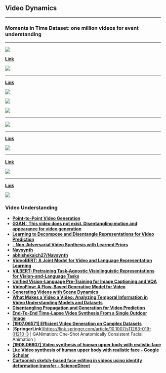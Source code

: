 ## Video Dynamics

---

### Moments in Time Dataset: one million videos for event understanding

---

![](images/2020-07-22-01-29-57.png)

[**Link**](https://arxiv.org/pdf/1903.07593.pdf)

![](images/2020-07-22-01-31-06.png)

---

[**Link**](https://arxiv.org/pdf/1706.01433.pdf)

![](images/2020-07-22-01-42-02.png)

![](images/2020-07-22-01-44-11.png)

![](images/2020-07-22-01-44-29.png)

---

![](images/2020-07-22-01-54-13.png)

---

[**Link**](https://arxiv.org/pdf/1806.01810.pdf)

![](images/2020-07-22-02-10-43.png)

---

[**Link**](https://arxiv.org/pdf/1806.04166.pdf)

![](images/2020-07-22-02-17-52.png)

---

[**Link**](https://papers.nips.cc/paper/8304-unsupervised-learning-of-object-structure-and-dynamics-from-videos.pdf)

![](images/2020-07-22-02-24-07.png)

### Video Understanding

- [**Point-to-Point Video Generation**](https://arxiv.org/abs/1904.02912v2.pdf)
- [**G3AN : This video does not exist. Disentangling motion and appearance for video generation**](https://arxiv.org/abs/1912.05523v1.pdf)
- [**Learning to Decompose and Disentangle Representations for Video Prediction**](http://papers.nips.cc/paper/7333-learning-to-decompose-and-disentangle-representations-for-video-prediction.pdf)
- [**- Non-Adversarial Video Synthesis with Learned Priors**](https://paperswithcode.com/paper/non-adversarial-video-synthesis-with-learned)
- [**Navsynth**](https://abhishekaich27.github.io/navsynth.html)
- [**abhishekaich27/Navsynth**](https://github.com/abhishekaich27/Navsynth)
- [**VideoBERT: A Joint Model for Video and Language Representation Learning**](https://arxiv.org/abs/1904.01766.pdf)
- [**ViLBERT: Pretraining Task-Agnostic Visiolinguistic Representations for Vision-and-Language Tasks**](https://arxiv.org/abs/1908.02265.pdf)
- [**Unified Vision-Language Pre-Training for Image Captioning and VQA**](https://arxiv.org/abs/1909.11059.pdf)
- [**VideoFlow: A Flow-Based Generative Model for Video**](https://arxiv.org/abs/1903.01434.pdf)
- [**Generating Videos with Scene Dynamics**](https://papers.nips.cc/paper/6194-generating-videos-with-scene-dynamics.pdf)
- [**What Makes a Video a Video: Analyzing Temporal Information in Video Understanding Models and Datasets**](http://openaccess.thecvf.com/content_cvpr_2018/papers/Huang_What_Makes_a_CVPR_2018_paper.pdf)
- [**Disentangling Propagation and Generation for Video Prediction**](http://openaccess.thecvf.com/content_ICCV_2019/papers/Gao_Disentangling_Propagation_and_Generation_for_Video_Prediction_ICCV_2019_paper.pdf)
- [**End-To-End Time-Lapse Video Synthesis From a Single Outdoor Image**](http://openaccess.thecvf.com/content_CVPR_2019/html/Nam_End-To-End_Time-Lapse_Video_Synthesis_From_a_Single_Outdoor_Image_CVPR_2019_paper.html)
- [**[1907.06571] Efficient Video Generation on Complex Datasets**](https://arxiv.org/abs/1907.06571)
- [**SpringerLink**](https://link.springer.com/article/10.1007/s11263-019-01210-3 | GANimation: One-Shot Anatomically Consistent Facial Animation )
- [**[1908.06607] Video synthesis of human upper body with realistic face**](https://arxiv.org/abs/1908.06607)
- [**Liu: Video synthesis of human upper body with realistic face - Google Scholar**](https://scholar.google.com/scholar?cites=13583776322979873311&as_sdt=2005&sciodt=0,5&hl=en)
- [**Cartoonish sketch-based face editing in videos using identity deformation transfer - ScienceDirect**](https://www.sciencedirect.com/science/article/abs/pii/S0097849319300147)
